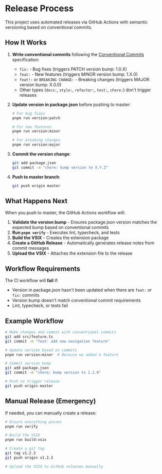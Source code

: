 # Release Process

This project uses automated releases via GitHub Actions with semantic versioning based on conventional commits.

## How It Works

1. **Write conventional commits** following the [Conventional Commits](https://www.conventionalcommits.org/) specification:
   - `fix:` - Bug fixes (triggers PATCH version bump: 1.0.X)
   - `feat:` - New features (triggers MINOR version bump: 1.X.0)
   - `feat!:` or `BREAKING CHANGE:` - Breaking changes (triggers MAJOR version bump: X.0.0)
   - Other types (`docs:`, `style:`, `refactor:`, `test:`, `chore:`) don't trigger releases

2. **Update version in package.json** before pushing to master:
   ```bash
   # For bug fixes
   pnpm run version:patch
   
   # For new features
   pnpm run version:minor
   
   # For breaking changes
   pnpm run version:major
   ```

3. **Commit the version change**:
   ```bash
   git add package.json
   git commit -m "chore: bump version to X.Y.Z"
   ```

4. **Push to master branch**:
   ```bash
   git push origin master
   ```

## What Happens Next

When you push to master, the GitHub Actions workflow will:

1. **Validate the version bump** - Ensures package.json version matches the expected bump based on conventional commits
2. **Run `pnpm verify`** - Executes lint, typecheck, and tests
3. **Build the VSIX** - Creates the extension package
4. **Create a GitHub Release** - Automatically generates release notes from commit messages
5. **Upload the VSIX** - Attaches the extension file to the release

## Workflow Requirements

The CI workflow will **fail** if:
- Version in package.json hasn't been updated when there are `feat:` or `fix:` commits
- Version bump doesn't match conventional commit requirements
- Lint, typecheck, or tests fail

## Example Workflow

```bash
# Make changes and commit with conventional commits
git add src/feature.ts
git commit -m "feat: add new navigation feature"

# Update version based on commits
pnpm run version:minor  # Because we added a feature

# Commit version bump
git add package.json
git commit -m "chore: bump version to 1.1.0"

# Push to trigger release
git push origin master
```

## Manual Release (Emergency)

If needed, you can manually create a release:

```bash
# Ensure everything passes
pnpm run verify

# Build the VSIX
pnpm run build:vsix

# Create a git tag
git tag v1.2.3
git push origin v1.2.3

# Upload the VSIX to GitHub releases manually
```
